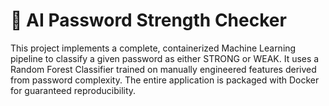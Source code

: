 # 🔐 AI Password Strength Checker
This project implements a complete, containerized Machine Learning pipeline to classify a given password as either STRONG or WEAK. It uses a Random Forest Classifier trained on manually engineered features derived from password complexity.
The entire application is packaged with Docker for guaranteed reproducibility.
